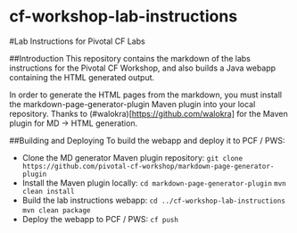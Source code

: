 cf-workshop-lab-instructions
============================

#Lab Instructions for Pivotal CF Labs

##Introduction
This repository contains the markdown of the labs instructions for the Pivotal CF Workshop, and also builds a Java webapp containing the HTML generated output.

In order to generate the HTML pages from the markdown, you must install the markdown-page-generator-plugin Maven plugin into your local repository.  Thanks to (#walokra)[https://github.com/walokra] for the Maven plugin for MD -> HTML generation.

##Building and Deploying
To build the webapp and deploy it to PCF / PWS:

* Clone the MD generator Maven plugin repository: 
`git clone https://github.com/pivotal-cf-workshop/markdown-page-generator-plugin`
* Install the Maven plugin locally:
`cd markdown-page-generator-plugin`
`mvn clean install`
* Build the lab instructions webapp:
`cd ../cf-workshop-lab-instructions`
`mvn clean package`
* Deploy the webapp to PCF / PWS:
`cf push`

